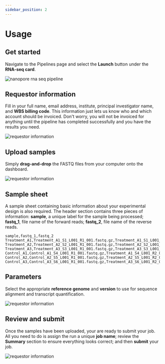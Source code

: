 ```yaml
---
sidebar_position: 2
---
```


# Usage

## Get started

Navigate to the Pipelines page and select the **Launch** button under the **RNA-seq card**.

![nanopore rna seq pipeline](../../../build/img/nanopore_pipelines.png)

## Requestor information

Fill in your full name, email address, institute, principal investigator name, and **WBS billing code**.  This information just lets us know who and which account should be invoiced.  Don't worry, you will not be invoiced for anything until the pipeline has completed successfully and you have the results you need.

![requestor information](../../../build/img/requestor_information.png)

## Upload samples

Simply **drag-and-drop** the FASTQ files from your computer onto the dashboard.

![requestor information](../../../build/img/rnaseq_upload_samples.png)

## Sample sheet

A sample sheet containing basic information about your experimental design is also required.  The header section contains three pieces of information: **sample**, a unique label for the sample being processed; **fastq_1**, file name of the forward reads; **fastq_2**, file name of the reverse reads.
```
sample,fastq_1,fastq_2
Treatment_A1,Treatment_A1_S1_L001_R1_001.fastq.gz,Treatment_A1_S1_L001_R2_001.fastq.gz
Treatment_A2,Treatment_A2_S2_L001_R1_001.fastq.gz,Treatment_A2_S2_L001_R2_001.fastq.gz
Treatment_A3,Treatment_A3_S3_L001_R1_001.fastq.gz,Treatment_A3_S3_L001_R2_001.fastq.gz
Control_A1,Control_A1_S4_L001_R1_001.fastq.gz,Treatment_A1_S4_L001_R2_001.fastq.gz
Control_A2,Control_A2_S5_L001_R1_001.fastq.gz,Treatment_A2_S5_L001_R2_001.fastq.gz
Control_A3,Control_A3_S6_L001_R1_001.fastq.gz,Treatment_A3_S6_L001_R2_001.fastq.gz
```

## Parameters

Select the appropriate **reference genome** and **version** to use for sequence alignment and transcript quantification.

![requestor information](../../../build/img/rnaseq_pipeline_params.png)

## Review and submit

Once the samples have been uploaded, your are ready to submit your job.  All you need to do is assign the run a unique **job name**; review the **Summary** section to ensure everything looks correct; and then **submit** your job.

![requestor information](../../../build/img/rnaseq_review_and_submit.png)
